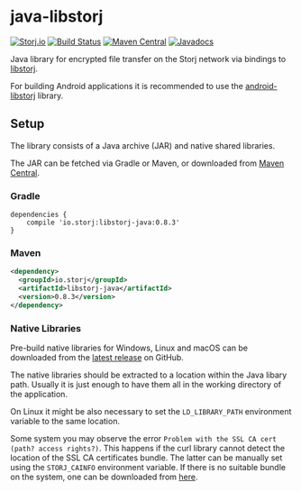 # java-libstorj

[![Storj.io](https://storj.io/img/storj-badge.svg)](https://storj.io)
[![Build Status](https://travis-ci.org/storj/java-libstorj.svg?branch=master)](https://travis-ci.org/storj/java-libstorj)
[![Maven Central](https://maven-badges.herokuapp.com/maven-central/io.storj/libstorj-java/badge.svg)](https://maven-badges.herokuapp.com/maven-central/io.storj/libstorj-java)
[![Javadocs](http://javadoc.io/badge/io.storj/libstorj-java.svg)](http://javadoc.io/doc/io.storj/libstorj-java)

Java library for encrypted file transfer on the Storj network via bindings to [libstorj](https://github.com/Storj/libstorj).

For building Android applications it is recommended to use the [android-libstorj](https://github.com/Storj/android-libstorj) library.

## Setup

The library consists of a Java archive (JAR) and native shared libraries.

The JAR can be fetched via Gradle or Maven, or downloaded from [Maven Central](http://search.maven.org/#artifactdetails|io.storj|libstorj-java|).

### Gradle

```Gradle
dependencies {
    compile 'io.storj:libstorj-java:0.8.3'
}
```

### Maven

```XML
<dependency>
  <groupId>io.storj</groupId>
  <artifactId>libstorj-java</artifactId>
  <version>0.8.3</version>
</dependency>
```

### Native Libraries

Pre-build native libraries for Windows, Linux and macOS can be downloaded from the [latest release](https://github.com/storj/java-libstorj/releases/latest) on GitHub.

The native libraries should be extracted to a location within the Java libary path. Usually it is just enough to have them all in the working directory of the application.

On Linux it might be also necessary to set the `LD_LIBRARY_PATH` environment variable to the same location.

Some system you may observe the error `Problem with the SSL CA cert (path? access rights?)`. This happens if the curl library cannot detect the location of the SSL CA certificates bundle. The latter can be manually set using the `STORJ_CAINFO` environment variable. If there is no suitable bundle on the system, one can be downloaded from [here](https://curl.haxx.se/docs/caextract.html).
